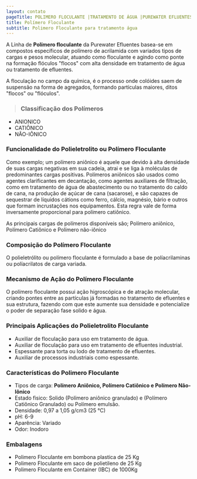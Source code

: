 ```yaml
---
layout: contato
pageTitle: POLIMERO FLOCULANTE |TRATAMENTO DE ÁGUA |PUREWATER EFLUENTES
title: Polímero Floculante
subtitle: Polimero Floculante para tratamento água
---
```


A Linha de **Polímero floculante** da Purewater Efluentes basea-se em compostos específicos de polímero de acrilamida com variados tipos de cargas e pesos molecular, atuando como floculante e agindo como ponte na formação flóculos "flocos" com alta densidade em tratamento de água ou tratamento de efluentes.

A floculação no campo da química, é o processo onde colóides saem de suspensão na forma de agregados, formando partículas maiores, ditos "flocos" ou "flóculos".

> ### Classificação dos Polímeros

>
+ ANIONICO
+ CATIÔNICO
+ NÃO-IÔNICO
>


### **Funcionalidade do Polieletrolito ou Polímero Floculante**

Como exemplo; um polímero aniônico é aquele que devido à alta densidade de suas cargas negativas em sua cadeia, atrai e se liga à moléculas de predominantes cargas positivas. Polímeros aniônicos são usados como agentes clarificantes em decantação, como agentes auxiliares de filtração, como em tratamento de água de abastecimento ou no tratamento do caldo de cana, na produção de açúcar de cana (sacarose), e são capazes de sequestrar de líquidos cátions como ferro, cálcio, magnésio, bário e outros que formam incrustações nos equipamentos. 
Esta regra vale de forma inversamente proporcional para polímero catiônico.

As principais cargas de polímeros disponíveis são; Polímero aniônico, Polímero Catiônico e Polímero não-iônico

### **Composição do Polímero Floculante**
O polieletrólito ou polímero floculante é formulado a base de políacrilaminas ou políacrilatos de carga variada. 

### **Mecanismo de Ação do Polímero Floculante**
O polímero floculante possui ação higroscópica e de atração molecular, criando pontes entre as partículas já formadas no tratamento de efluentes e sua estrutura, fazendo com que este aumente sua densidade e potencialize o poder de separação fase solido e água.


### **Principais Aplicações do Polieletrolito Floculante**

- Auxiliar de floculação para uso em tratamento de água.
- Auxiliar de floculação para uso em tratamento de efluentes industrial.
- Espessante para torta ou lodo de tratamento de efluentes.
- Auxiliar de processos industriais como espessante.

### **Características do Polimero Floculante**

- Tipos de carga: **Polímero Aniônico, Polímero Catiônico e Polímero Não-Iônico**
- Estado fisico: Solido (Polímero aniônico granulado) e (Polímero Catiônico Granulado) ou Polímero emulsão.
- Densidade: 0,97 a 1,05 g/cm3 (25 °C)
- pH: 6-9
- Aparência: Variado
- Odor: Inodoro

### **Embalagens**

- Polimero Floculante em bombona plastica de 25 Kg
- Polimero Floculante em saco de polietileno de 25 Kg
- Polimero Floculante em Container (IBC) de 1000Kg



